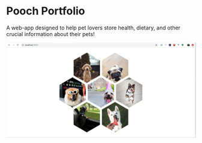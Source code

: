 # Pooch Portfolio
A web-app designed to help pet lovers store health, dietary, and other crucial information about their pets!

![pooch-portfolio-screenshot](pooch-portfolio-master-hexagon.png)

